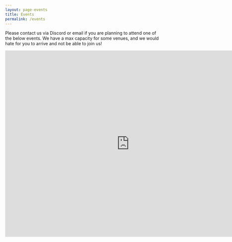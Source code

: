 ```yaml
---
layout: page-events
title: Events
permalink: /events
---
```


Please contact us via Discord or email if you are planning to attend one of the below events. We have a max capacity for some venues, and we would hate for you to arrive and not be able to join us!

<iframe src="https://calendar.google.com/calendar/embed?src=westcountryleders%40gmail.com&height=600&wkst=1&ctz=Europe%2FLondon&showPrint=0&hl=en_GB&showCalendars=0&showTabs=0&mode=AGENDA&src=d2VzdGNvdW50cnlsZWRlcnNAZ21haWwuY29t&color=%234285F4" style="border-width:0" width="800" height="600" frameborder="0" scrolling="no"></iframe>
